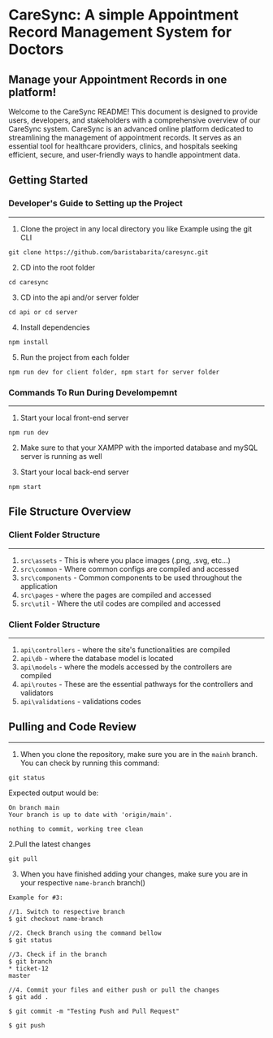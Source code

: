 # CareSync: A simple Appointment Record Management System for Doctors

## Manage your Appointment Records in one platform!

Welcome to the CareSync README! This document is designed to provide users, developers, and stakeholders with a comprehensive overview of our CareSync system. CareSync is an advanced online platform dedicated to streamlining the management of appointment records. It serves as an essential tool for healthcare providers, clinics, and hospitals seeking efficient, secure, and user-friendly ways to handle appointment data.

## Getting Started

### Developer's Guide to Setting up the Project
---
1. Clone the project in any local directory you like
Example using the git CLI
```
git clone https://github.com/baristabarita/caresync.git
```
2. CD into the root folder
```
cd caresync
```
3. CD into the api and/or server folder
```
cd api or cd server
```
4. Install dependencies
```
npm install
```
5. Run the project from each folder
```
npm run dev for client folder, npm start for server folder
```

### Commands To Run During Develompemnt
---
1. Start your local front-end server
```
npm run dev

```
2. Make sure to that your XAMPP with the imported database and mySQL server is running as well

3. Start your local back-end server
```
npm start

```  


## File Structure Overview

### Client Folder Structure
---
1. `src\assets` - This is where you place images (.png, .svg, etc...)
2. `src\common` -  Where common configs are compiled and accessed
3. `src\components` - Common components to be used throughout the application
4. `src\pages` - where the pages are compiled and accessed
5. `src\util` -  Where the util codes are compiled and accessed

### Client Folder Structure
---
1. `api\controllers` - where the site's functionalities are compiled
2. `api\db` - where the database model is located
3. `api\models` - where the models accessed by the controllers are compiled
4. `api\routes` - These are the essential pathways for the controllers and validators
5. `api\validations` - validations codes

## Pulling and Code Review
---
1. When you clone the repository, make sure you are in the `mainh` branch. You can check by running this command:
```
git status
```
Expected output would be:
```
On branch main
Your branch is up to date with 'origin/main'.

nothing to commit, working tree clean
```
2.Pull the latest changes
```
git pull
```
3. When you have finished adding your changes, make sure you are in your respective `name-branch` branch()
```
Example for #3:

//1. Switch to respective branch
$ git checkout name-branch

//2. Check Branch using the command bellow
$ git status

//3. Check if in the branch 
$ git branch
* ticket-12
master

//4. Commit your files and either push or pull the changes
$ git add .

$ git commit -m "Testing Push and Pull Request"

$ git push

```
